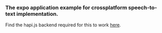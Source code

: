 ### The expo application example for crossplatform speech-to-text implementation.

Find the hapi.js backend required for this to work [here](https://github.com/PhilippSh/hapi-backend-stt-app).
